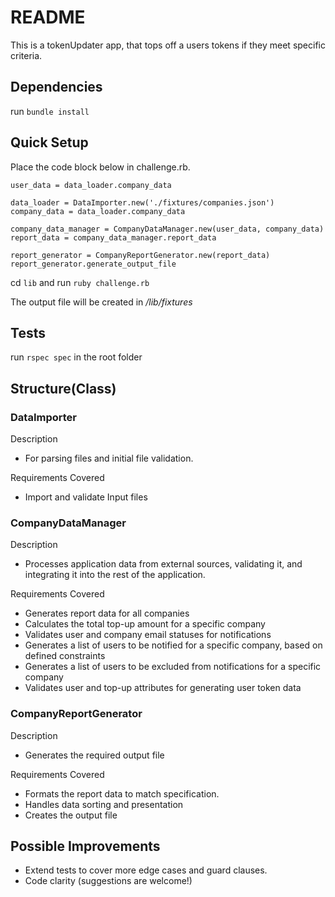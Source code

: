# README

This is a tokenUpdater app, that tops off a users tokens if they meet specific criteria.

## Dependencies

run `bundle install`

## Quick Setup

Place the code block below in challenge.rb.

```data_loader = DataImporter.new('./fixtures/users.json')
user_data = data_loader.company_data

data_loader = DataImporter.new('./fixtures/companies.json')
company_data = data_loader.company_data

company_data_manager = CompanyDataManager.new(user_data, company_data)
report_data = company_data_manager.report_data

report_generator = CompanyReportGenerator.new(report_data)
report_generator.generate_output_file

```

cd `lib` and run `ruby challenge.rb`

The output file will be created in _/lib/fixtures_

## Tests

run `rspec spec` in the root folder

## Structure(Class)

### DataImporter

Description

- For parsing files and initial file validation.

Requirements Covered

- Import and validate Input files

### CompanyDataManager

Description

- Processes application data from external sources, validating it, and integrating it into the rest of the application.

Requirements Covered

- Generates report data for all companies
- Calculates the total top-up amount for a specific company
- Validates user and company email statuses for notifications
- Generates a list of users to be notified for a specific company, based on defined constraints
- Generates a list of users to be excluded from notifications for a specific company
- Validates user and top-up attributes for generating user token data

### CompanyReportGenerator

Description

- Generates the required output file

Requirements Covered

- Formats the report data to match specification.
- Handles data sorting and presentation
- Creates the output file

## Possible Improvements

- Extend tests to cover more edge cases and guard clauses.
- Code clarity (suggestions are welcome!)
